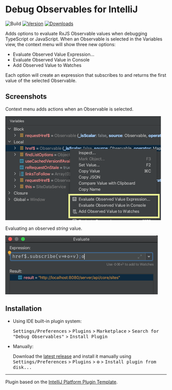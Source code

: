 # Debug Observables for IntelliJ

![Build](https://github.com/cwilper/debug-observables/workflows/Build/badge.svg)
[![Version](https://img.shields.io/jetbrains/plugin/v/16468-debug-observables.svg)](https://plugins.jetbrains.com/plugin/16468-debug-observables)
[![Downloads](https://img.shields.io/jetbrains/plugin/d/16468.debug-observables.svg)](https://plugins.jetbrains.com/plugin/16468-debug-observables)

<!-- Plugin description -->
Adds options to evaluate RxJS Observable values when debugging TypeScript or JavaScript.
When an Observable is selected in the Variables view, the
context menu will show three new options:

* Evaluate Observed Value Expression...
* Evaluate Observed Value in Console
* Add Observed Value to Watches

Each option will create an expression that subscribes to
and returns the first value of the selected Observable.
<!-- Plugin description end -->

## Screenshots

Context menu adds actions when an Observable is selected.

![](screenshot-1.png)

Evaluating an observed <em>string</em> value.

![](screenshot-2.png)

## Installation

- Using IDE built-in plugin system:
  
  <kbd>Settings/Preferences</kbd> > <kbd>Plugins</kbd> > <kbd>Marketplace</kbd> > <kbd>Search for "Debug Observables"</kbd> >
  <kbd>Install Plugin</kbd>
  
- Manually:

  Download the [latest release](https://github.com/cwilper/debug-observables/releases/latest) and install it manually using
  <kbd>Settings/Preferences</kbd> > <kbd>Plugins</kbd> > <kbd>⚙️</kbd> > <kbd>Install plugin from disk...</kbd>


---
Plugin based on the [IntelliJ Platform Plugin Template][template].

[template]: https://github.com/JetBrains/intellij-platform-plugin-template
